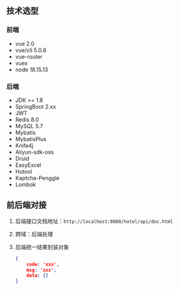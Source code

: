 ## 技术选型

### 前端

- vue 2.0
- vue/cli 5.0.8
- vue-router
- vuex
- node 18.15.13

### 后端

- JDK >= 1.8
- SpringBoot 2.xx
- JWT
- Redis 8.0
- MySQL 5.7
- Mybatis
- MybatisPlus
- Knife4j
- Aliyun-sdk-oss
- Druid
- EasyExcel
- Hutool
- Kaptcha-Penggle
- Lombok



## 前后端对接

1. 后端接口文档地址：`http://localhost:8080/hotel/api/doc.html`

2. 跨域：后端处理

3. 后端统一结果封装对象

   ```json
   {
       code: 'xxx',
       msg: 'xxx',
       data: {}
   }
   ```


